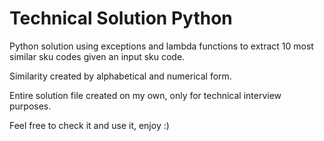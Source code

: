 # Technical Solution Python
Python solution using exceptions and lambda functions to extract 10 most similar sku codes given an input sku code.

Similarity created by alphabetical and numerical form.

Entire solution file created on my own, only for technical interview purposes.

Feel free to check it and use it, enjoy :)
